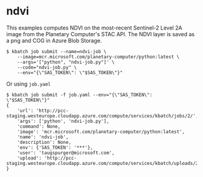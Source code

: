 # ndvi

This examples computes NDVI on the most-recent Sentinel-2 Level 2A image from the Planetary Computer's STAC API.
The NDVI layer is saved as a png and COG in Azure Blob Storage.

```
$ kbatch job submit --name=ndvi-job \
    --image=mcr.microsoft.com/planetary-computer/python:latest \
    --args='["python", "ndvi-job.py"]' \
    --code="ndvi-job.py" \
    --env="{\"SAS_TOKEN\": \"$SAS_TOKEN\"}"
```

Or using `job.yaml`

```console
$ kbatch job submit -f job.yaml --env="{\"SAS_TOKEN\": \"$SAS_TOKEN\"}"
{
    'url': 'http://pcc-staging.westeurope.cloudapp.azure.com/compute/services/kbatch/jobs/2/',
    'args': ['python', 'ndvi-job.py'],
    'command': None,
    'image': 'mcr.microsoft.com/planetary-computer/python:latest',
    'name': 'ndvi-job',
    'description': None,
    'env': {'SAS_TOKEN': '***'},
    'user': 'taugspurger@microsoft.com',
    'upload': 'http://pcc-staging.westeurope.cloudapp.azure.com/compute/services/kbatch/uploads/2/'
}
```